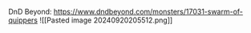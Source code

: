 DnD Beyond: https://www.dndbeyond.com/monsters/17031-swarm-of-quippers
![[Pasted image 20240920205512.png]]